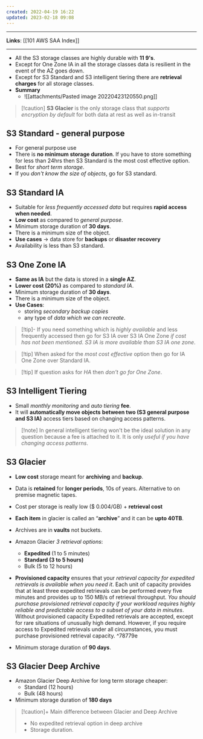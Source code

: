 ```yaml
---
created: 2022-04-19 16:22
updated: 2023-02-18 09:08
---
```

---
**Links**: [[101 AWS SAA Index]]

---
- All the S3 storage classes are highly durable with **11 9's**.
- Except for One Zone IA in all the storage classes data is resilient in the event of the AZ goes down.
- Except for S3 Standard and S3 intelligent tiering there are **retrieval charges** for all storage classes.
- **Summary**
	- ![[attachments/Pasted image 20220423120550.png]]

> [!caution] **S3 Glacier** is the only storage class that *supports encryption by default* for both data at rest as well as in-transit

## S3 Standard - general purpose
- For general purpose use
- There is **no minimum storage duration**. If you have to store something for less than 24hrs then S3 Standard is the most cost effective option.
- Best for *short term storage*.
- If you *don't know the size of objects*, go for S3 standard.

## S3 Standard IA
- Suitable for *less frequently accessed data* but requires **rapid access when needed**.
- **Low cost** as compared to *general purpose*.
- Minimum storage duration of **30 days**.
- There is a minimum size of the object.
- **Use cases** → data store for **backups** or **disaster recovery**
- Availability is less than S3 standard.

## S3 One Zone IA
- **Same as IA** but the data is stored in a **single AZ**.
- **Lower cost (20%)** as compared to *standard IA*.
- Minimum storage duration of **30 days**.
- There is a minimum size of the object.
- **Use Cases**: 
	- storing *secondary backup copies* 
	- any type of *data which we can recreate*.

> [!tip]- If you need something which is *highly available* and less frequently accessed then go for S3 IA over S3 IA One Zone *if cost has not been mentioned*.
> *S3 IA is more available than S3 IA one zone*.

> [!tip] When asked for the *most cost effective* option then go for IA One Zone over Standard IA.

> [!tip] If question asks for *HA* then *don't go for One Zone*.

## S3 Intelligent Tiering
-   Small *monthly monitoring* and *auto tiering* **fee**.
-   It will **automatically move objects** **between two (S3 general purpose and S3 IA)** access tiers based on changing access patterns.

> [!note] In general intelligent tiering won't be the ideal solution in any question because a fee is attached to it. It is only *useful if you have changing access patterns*.

## S3 Glacier
- **Low cost** storage meant for **archiving** and **backup**.
- Data is **retained** for **longer periods**, 10s of years. Alternative to on premise magnetic tapes.
- Cost per storage is really low ($ 0.004/GB) + **retrieval cost**
- **Each item** in glacier is called an “**archive**” and it can be **upto 40TB**.
- Archives are in **vaults** not buckets.
- Amazon Glacier *3 retrieval options*:
    -   **Expedited** (1 to 5 minutes)
    -   **Standard (3 to 5 hours)**
    -   Bulk (5 to 12 hours)

- **Provisioned capacity** ensures that your *retrieval capacity for expedited retrievals is available when you need it*. Each unit of capacity provides that at least three expedited retrievals can be performed every five minutes and provides up to 150 MB/s of retrieval throughput. *You should purchase provisioned retrieval capacity if your workload requires highly reliable and predictable access to a subset of your data in minutes*. Without provisioned capacity Expedited retrievals are accepted, except for rare situations of unusually high demand. However, if you require access to Expedited retrievals under all circumstances, you must purchase provisioned retrieval capacity.
	 ^78779e
- Minimum storage duration of **90 days**.

## S3 Glacier Deep Archive
- Amazon Glacier Deep Archive for long term storage cheaper:
    -   Standard (12 hours)
    -   Bulk (48 hours)
- Minimum storage duration of **180 days**

> [!caution]+ Main difference between Glacier and Deep Archive
> - No expedited retrieval option in deep archive 
> - Storage duration.
